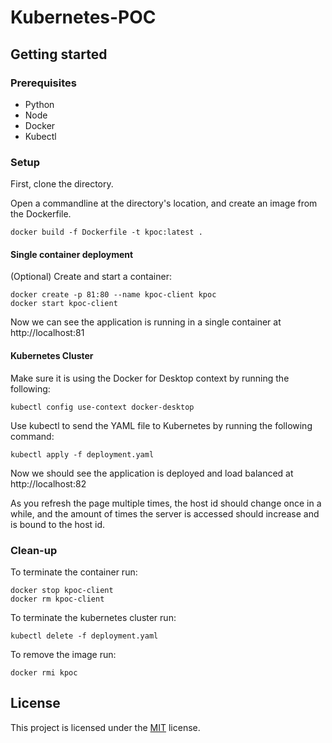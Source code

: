 # Kubernetes-POC

## Getting started

### Prerequisites

- Python
- Node
- Docker
- Kubectl

### Setup

First, clone the directory.

Open a commandline at the directory's location, and create an image from the Dockerfile.

```commandline
docker build -f Dockerfile -t kpoc:latest .
```

#### Single container deployment

(Optional) Create and start a container:
```commandline
docker create -p 81:80 --name kpoc-client kpoc
docker start kpoc-client
```

Now we can see the application is running in a single container at http://localhost:81

#### Kubernetes Cluster

Make sure it is using the Docker for Desktop context by running the following:
```commandline
kubectl config use-context docker-desktop
```

Use kubectl to send the YAML file to Kubernetes by running the following command:
```commandline
kubectl apply -f deployment.yaml
```

Now we should see the application is deployed and load balanced at http://localhost:82

As you refresh the page multiple times, the host id should change once in a while, and the amount of times the server is accessed should increase and is bound to the host id.

### Clean-up

To terminate the container run:
```commandline
docker stop kpoc-client
docker rm kpoc-client
```

To terminate the kubernetes cluster run:
```commandline
kubectl delete -f deployment.yaml
```

To remove the image run:
```commandline
docker rmi kpoc
```

## License

This project is licensed under the [MIT](https://opensource.org/licenses/MIT) license.
